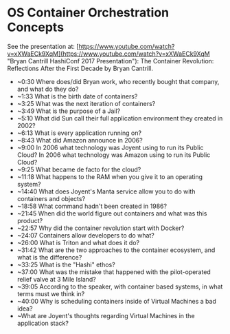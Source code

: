 # OS Container Orchestration Concepts

See the presentation at: [https://www.youtube.com/watch?v=xXWaECk9XqM](https://www.youtube.com/watch?v=xXWaECk9XqM "Bryan Cantrill HashiConf 2017 Presentation"): The Container Revolution: Reflections After the First Decade by Bryan Cantrill.

* ~0:30 Where does/did Bryan work, who recently bought that company, and what do they do?
* ~1:33 What is the birth date of containers?
* ~3:25 What was the next iteration of containers?
* ~3:49 What is the purpose of a Jail?
* ~5:10 What did Sun call their full application environment they created in 2002?
* ~6:13 What is every application running on?
* ~8:43 What did Amazon announce in 2006?
* ~9:00 In 2006 what technology was Joyent using to run its Public Cloud? In 2006 what technology was Amazon using to run its Public Cloud?
* ~9:25 What became de facto for the cloud?
* ~11:18 What happens to the RAM when you give it to an operating system?
* ~14:40 What does Joyent's Manta service allow you to do with containers and objects?
* ~18:58 What command hadn't been created in 1986?
* ~21:45 When did the world figure out containers and what was this product?
* ~22:57 Why did the container revolution start with Docker?
* ~24:07 Containers allow developers to do what?
* ~26:00 What is Triton and what does it do?
* ~31:42 What are the two approaches to the container ecosystem, and what is the difference?
* ~33:25 What is the "Hashi" ethos?
* ~37:00 What was the mistake that happened with the pilot-operated relief valve at 3 Mile Island?
* ~39:05 According to the speaker, with container based systems, in what terms must we think in?
* ~40:00 Why is scheduling containers inside of Virtual Machines a bad idea?
* ~What are Joyent's thoughts regarding Virtual Machines in the application stack?

